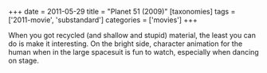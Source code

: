 +++
date = 2011-05-29
title = "Planet 51 (2009)"
[taxonomies]
tags = ['2011-movie', 'substandard']
categories = ['movies']
+++

When you got recycled (and shallow and stupid) material, the least you
can do is make it interesting. On the bright side, character animation
for the human when in the large spacesuit is fun to watch, especially
when dancing on stage.
